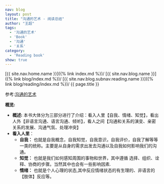 ```yaml
---
nav: blog
layout: post
title: "沟通的艺术 - 阅读总结"
author: "王超"
tags:
  - '沟通的艺术'
  - 'Book'
  - '沟通'
  - '关系'
category:
  - 'Reading book'
show: true
---
```


[{{ site.nav.home.name }}]({% link index.md %})/
[{{ site.nav.blog.name }}]({% link blog/index.md %})/
[{{ site.nav.blog.subnav.reading.name }}]({% link blog/reading/index.md %})/
{{ page.title }}

参考:[沟通的艺术](https://book.douban.com/subject/26275861/)

**概览:**
  - **概述:** 本书大体分为三部分进行了介绍：看入人里【自我、情绪、知觉】，看出人外【非语言沟通、语言沟通、倾听】，看人之间【沟通和关系的演变、亲密关系的发展、沟通气氛、处理冲突】
  - **看入人里**：
    - **自我：** 也就是自我概念，自我知觉，自我意识，自我评价，自我了解等等一类的统称。主要是从自身的需求出发去沟通以及自我如何影响我们的沟通。
    - **知觉：** 也就是我们如何感知周围的事物和世界，其中遵循 选择、组织、诠释、协商的步骤。当然其中也会有一些影响因素.
    - **情绪：** 也就是个人心理的状态,其中反应情绪状态的有生理的、非语言的【肢体】反应等。
